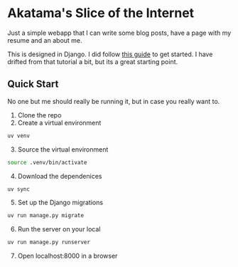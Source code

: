 Akatama's Slice of the Internet
===============================

Just a simple webapp that I can write some blog posts, have a page with my resume and an about me.

This is designed in Django. I did follow [this guide](https://realpython.com/build-a-blog-from-scratch-django/) to get started. I have drifted from that tutorial a bit, but its a great starting point.

Quick Start
-----------

No one but me should really be running it, but in case you really want to.

1. Clone the repo
2. Create a virtual environment

  ```bash
  uv venv
  ```

3. Source the virtual environment

  ```bash
  source .venv/bin/activate
  ```

4. Download the dependenices

  ```bash
  uv sync
  ```

5. Set up the Django migrations

  ```bash
  uv run manage.py migrate
  ```

6. Run the server on your local

  ```bash
  uv run manage.py runserver
  ```

7. Open localhost:8000 in a browser
